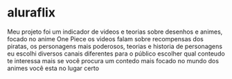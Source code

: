 # aluraflix
Meu projeto foi um indicador de videos e teorias sobre desenhos e animes, focado no anime One Piece
os videos falam sobre recompensas dos piratas, os personagens mais poderosos, teorias e historia de personagens
eu escolhi diversos canais diferentes para o público escolher qual conteudo te interessa mais
se você procura um contedo mais focado no mundo dos animes você esta no lugar certo
